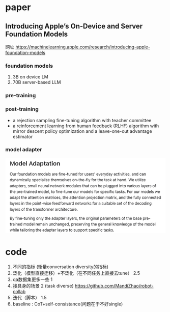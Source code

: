 # paper
## Introducing Apple’s On-Device and Server Foundation Models
网址 https://machinelearning.apple.com/research/introducing-apple-foundation-models
### foundation models
1. 3B on device LM
2. 70B server-based LLM
### pre-training


### post-training
- a rejection sampling fine-tuning algorithm with teacher committee
- a reinforcement learning from human feedback (RLHF) algorithm with mirror descent policy optimization and a leave-one-out advantage estimator

### model adapter
![1722319176722](image/day20/1722319176722.png)

# code

1. 不同的指标 (衡量conversation diversity的指标)
2. 泛化（模型直接迁移）+不泛化（在不同任务上直接去tune） 2.5
3. qa数据集更多一些 1 
4. 接具身的场景 2 (task diverse) https://github.com/MandiZhao/robot-collab
5. 迭代（脚本） 1.5
6. baseline : CoT+self-consistance(问题在于不好single)